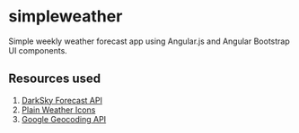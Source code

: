 simpleweather
=============

Simple weekly weather forecast app using Angular.js and Angular Bootstrap UI components. 

## Resources used
1. [DarkSky Forecast API](https://developer.forecast.io/)
2. [Plain Weather Icons](http://merlinthered.deviantart.com/art/plain-weather-icons-157162192)
3. [Google Geocoding API](https://developers.google.com/maps/documentation/geocoding/)
